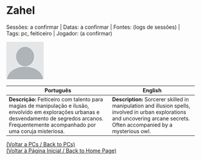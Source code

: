 
# Zahel

Sessões: a confirmar | Datas: a confirmar | Fontes: (logs de sessões) | Tags: pc, feiticeiro | Jogador: (a confirmar)

![Zahel](docs/dm/npc/blank.png)

| Português | English |
|-----------|---------|
| **Descrição:** Feiticeiro com talento para magias de manipulação e ilusão, envolvido em explorações urbanas e desvendamento de segredos arcanos. Frequentemente acompanhado por uma coruja misteriosa. | **Description:** Sorcerer skilled in manipulation and illusion spells, involved in urban explorations and uncovering arcane secrets. Often accompanied by a mysterious owl. |

[(Voltar a PCs / Back to PCs)](pcs.md)  
[(Voltar à Página Inicial / Back to Home Page)](home.md)



















